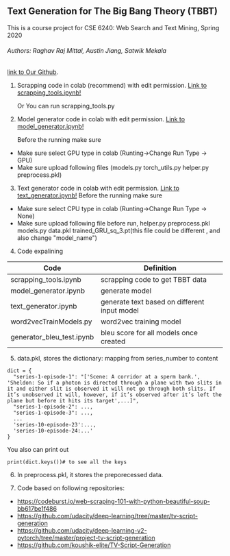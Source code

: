 
## Text Generation for The Big Bang Theory (TBBT)
This is a course project for CSE 6240: Web Search and Text Mining, Spring 2020

###### Authors: Raghav Raj Mittal, Austin Jiang, Satwik Mekala
[link to Our Github](https://github.com/AustinJia/bigBangTheoryTextGeneration).

1.	Scrapping code in colab (recommend) with edit permission. [Link to scrapping_tools.ipynb!](https://colab.research.google.com/drive/1EHPSoLq1u_1eD2dmO5eIpH1SnC2zdADm)

	Or You can run scrapping_tools.py

2.	Model generator code in colab with edit permission. [Link to model_generator.ipynb!](https://colab.research.google.com/drive/1PJJt6lzVxeGxMv4brBLiElOTP62ILQ8K)

	Before the running make sure 
- Make sure select GPU type in colab (Runting->Change Run Type -> GPU)
- Make sure upload following files (models.py torch_utils.py helper.py preprocess.pkl)

3.	Text generator code in colab with edit permission. [Link to text_generator.ipynb!](https://colab.research.google.com/drive/1GrpRP17WUOQlW9WbBuRN0izqqPhd2iYY)
	Before the running make sure 
- Make sure select CPU type in colab (Runting->Change Run Type -> None)
- Make sure upload following file before run, helper.py preprocess.pkl models.py data.pkl trained_GRU_sq_3.pt(this file could be different , and also change "model_name") 

4. Code expalining

| Code  | Definition |
| ------------- | ------------- |
| scrapping_tools.ipynb  |  scrapping code to get TBBT data |
| model_generator.ipynb  |  generate model |
| text_generator.ipynb  | generate text based on different input model  |
| word2vecTrainModels.py  | word2vec training model  |
| generator_bleu_test.ipynb  | bleu score for all models once created  |


5.	data.pkl,
	stores the dictionary: mapping from series_number to content

```
dict = {
  "series-1-episode-1": "['Scene: A corridor at a sperm bank.', 'Sheldon: So if a photon is directed through a plane with two slits in it and either slit is observed it will not go through both slits. If it’s unobserved it will, however, if it’s observed after it’s left the plane but before it hits its target',...]",
  "series-1-episode-2": ...,
  "series-1-episode-3": ...,
  ...
  'series-10-episode-23':...,
  'series-10-episode-24:...'
}
```

You also can print out
```
print(dict.keys())# to see all the keys
```

6. In preprocess.pkl, it stores the preporecessed data.

7. Code based on following repositories:
- https://codeburst.io/web-scraping-101-with-python-beautiful-soup-bb617be1f486
- https://github.com/udacity/deep-learning/tree/master/tv-script-generation
- https://github.com/udacity/deep-learning-v2-pytorch/tree/master/project-tv-script-generation
- https://github.com/koushik-elite/TV-Script-Generation


